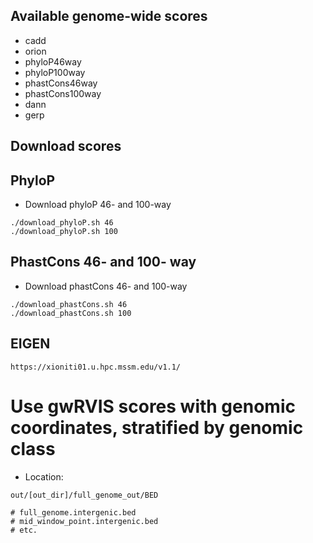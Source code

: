 Available genome-wide scores
----------------------------

- cadd
- orion
- phyloP46way
- phyloP100way
- phastCons46way
- phastCons100way
- dann
- gerp

Download scores
---------------

## PhyloP
- Download phyloP 46- and 100-way
```
./download_phyloP.sh 46
./download_phyloP.sh 100
```


## PhastCons 46- and 100- way
- Download phastCons 46- and 100-way
```
./download_phastCons.sh 46
./download_phastCons.sh 100
```



## EIGEN
```
https://xioniti01.u.hpc.mssm.edu/v1.1/
```


# Use gwRVIS scores with genomic coordinates, stratified by genomic class
- Location:
```
out/[out_dir]/full_genome_out/BED

# full_genome.intergenic.bed
# mid_window_point.intergenic.bed
# etc.
```
